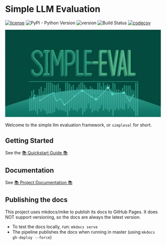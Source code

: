 # Simple LLM Evaluation

[![license](https://img.shields.io/github/license/cyberark/simple-llm-eval)](https://github.com/cyberark/simple-llm-eval/blob/main/LICENSE)
![PyPI - Python Version](https://img.shields.io/pypi/pyversions/simple-llm-eval)
![version](https://img.shields.io/github/v/release/cyberark/simple-llm-eval)
![Build Status](https://github.com/cyberark/simple-llm-eval/actions/workflows/ci.yml/badge.svg)
[![codecov](https://codecov.io/gh/cyberark/simple-llm-eval/branch/main/graph/badge.svg)](https://codecov.io/gh/cyberark/simple-llm-eval)


![Simpleval Banner](docs/media/simpleval-banner.jpeg)

Welcome to the simple llm evaluation framework, or `simpleval` for short.

## Getting Started

See the [📚 Quickstart Guide 📚](https://pages.github.com/cyberark/simple-llm-eval/getting-started/quickstart/)

## Documentation

See [📚 Project Documentation 📚](https://pages.github.com/cyberark/simple-llm-eval/)

## Publishing the docs
This project uses mkdocs/mike to publish its docs to GitHub Pages. 
It does NOT support versioning, so the docs are always the latest version.


* To test the docs locally, run: `mkdocs serve`
* The pipeline publishes the docs when running in master (using `mkdocs gh-deploy --force`)
